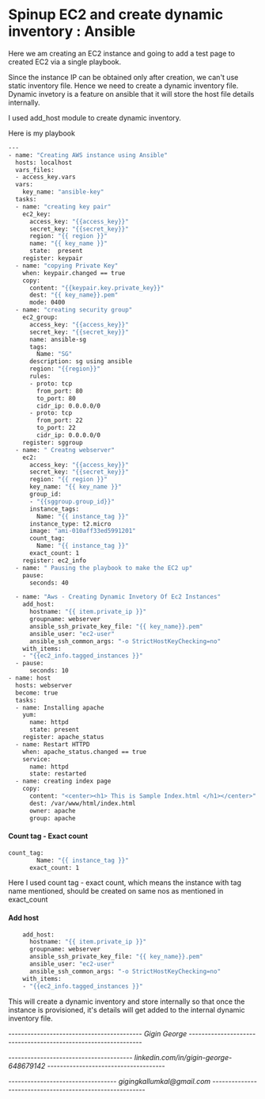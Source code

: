 # Spinup EC2 and create dynamic inventory : Ansible 

Here we am creating an EC2 instance and going to add a test page to created EC2 via a single playbook. 

Since the instance IP can be obtained only after creation, we can't use static inventory file. Hence we need to create a dynamic inventory file.
Dynamic invetory is a feature on ansible that it will store the host file details internally. 

I used add_host module to create dynamic inventory. 

Here is my playbook

```sh
---
- name: "Creating AWS instance using Ansible"
  hosts: localhost
  vars_files:
  - access_key.vars
  vars:
    key_name: "ansible-key"
  tasks:
  - name: "creating key pair"
    ec2_key:
      access_key: "{{access_key}}"
      secret_key: "{{secret_key}}"
      region: "{{ region }}"
      name: "{{ key_name }}"
      state:  present
    register: keypair
  - name: "copying Private Key"
    when: keypair.changed == true
    copy:
      content: "{{keypair.key.private_key}}"
      dest: "{{ key_name}}.pem"
      mode: 0400
  - name: "creating security group"
    ec2_group:
      access_key: "{{access_key}}"
      secret_key: "{{secret_key}}"
      name: ansible-sg
      tags: 
        Name: "SG"
      description: sg using ansible
      region: "{{region}}" 
      rules:
      - proto: tcp
        from_port: 80
        to_port: 80
        cidr_ip: 0.0.0.0/0
      - proto: tcp
        from_port: 22
        to_port: 22
        cidr_ip: 0.0.0.0/0
    register: sggroup
  - name: " Creatng webserver"
    ec2:
      access_key: "{{access_key}}"
      secret_key: "{{secret_key}}"
      region: "{{ region }}"
      key_name: "{{ key_name }}"
      group_id:
      - "{{sggroup.group_id}}"
      instance_tags:
        Name: "{{ instance_tag }}"
      instance_type: t2.micro
      image: "ami-010aff33ed5991201"
      count_tag:
        Name: "{{ instance_tag }}"
      exact_count: 1 
    register: ec2_info
  - name: " Pausing the playbook to make the EC2 up"
    pause:
      seconds: 40

  - name: "Aws - Creating Dynamic Invetory Of Ec2 Instances"
    add_host:
      hostname: "{{ item.private_ip }}"
      groupname: webserver
      ansible_ssh_private_key_file: "{{ key_name}}.pem"
      ansible_user: "ec2-user"
      ansible_ssh_common_args: "-o StrictHostKeyChecking=no"
    with_items:
    - "{{ec2_info.tagged_instances }}"
  - pause:
      seconds: 10
- name: host
  hosts: webserver
  become: true
  tasks:
  - name: Installing apache 
    yum:
      name: httpd
      state: present
    register: apache_status
  - name: Restart HTTPD
    when: apache_status.changed == true
    service:
      name: httpd
      state: restarted
  - name: creating index page
    copy:
      content: "<center><h1> This is Sample Index.html </h1></center>"
      dest: /var/www/html/index.html
      owner: apache
      group: apache
```
> 
#### Count tag - Exact count
```sh
count_tag:
        Name: "{{ instance_tag }}"
      exact_count: 1 
```
Here I used count tag - exact count, which means the instance with tag name mentioned, should be created on same nos as mentioned in exact_count 
> 
#### Add host
```sh
    add_host:
      hostname: "{{ item.private_ip }}"
      groupname: webserver
      ansible_ssh_private_key_file: "{{ key_name}}.pem"
      ansible_user: "ec2-user"
      ansible_ssh_common_args: "-o StrictHostKeyChecking=no"
    with_items:
    - "{{ec2_info.tagged_instances }}"
```
This will create a dynamic inventory and store internally so that once the instance is provisioned, it's details will get added to the internal dynamic inventory file. 












------------------------------------------ _Gigin George_ ---------------------------------------------------------------

--------------------------------------- _linkedin.com/in/gigin-george-648679142_ -------------------------------------

---------------------------------- _gigingkallumkal@gmail.com_ ---------------------------------------------------------
